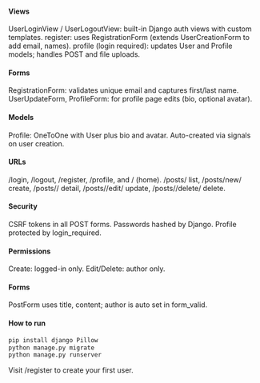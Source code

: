 #### Views

UserLoginView / UserLogoutView: built-in Django auth views with custom templates.
register: uses RegistrationForm (extends UserCreationForm to add email, names).
profile (login required): updates User and Profile models; handles POST and file uploads.

#### Forms

RegistrationForm: validates unique email and captures first/last name.
UserUpdateForm, ProfileForm: for profile page edits (bio, optional avatar).

#### Models

Profile: OneToOne with User plus bio and avatar. Auto-created via signals on user creation.

#### URLs

/login, /logout, /register, /profile, and / (home).
/posts/ list, /posts/new/ create, /posts/<pk>/ detail,
/posts/<pk>/edit/ update, /posts/<pk>/delete/ delete.

#### Security

CSRF tokens in all POST forms.
Passwords hashed by Django.
Profile protected by login_required.

#### Permissions

Create: logged-in only.
Edit/Delete: author only.

#### Forms

PostForm uses title, content; author is auto set in form_valid.

#### How to run
```python
pip install django Pillow
python manage.py migrate
python manage.py runserver
```

Visit /register to create your first user.